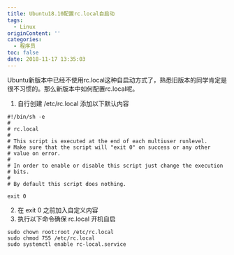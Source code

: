 ```yaml
---
title: Ubuntu18.10配置rc.local自启动
tags:
  - Linux
originContent: ''
categories:
  - 程序员
toc: false
date: 2018-11-17 13:35:03
---
```


Ubuntu新版本中已经不使用rc.local这种自启动方式了，熟悉旧版本的同学肯定是很不习惯的。那么新版本中如何配置rc.local呢。
1. 自行创建 /etc/rc.local 添加以下默认内容
```shell
#!/bin/sh -e
#
# rc.local
#
# This script is executed at the end of each multiuser runlevel.
# Make sure that the script will "exit 0" on success or any other
# value on error.
#
# In order to enable or disable this script just change the execution
# bits.
#
# By default this script does nothing.

exit 0
```

2. 在 exit 0 之前加入自定义内容
3. 执行以下命令确保 rc.local 开机自启
```shell
sudo chown root:root /etc/rc.local
sudo chmod 755 /etc/rc.local
sudo systemctl enable rc-local.service
```

